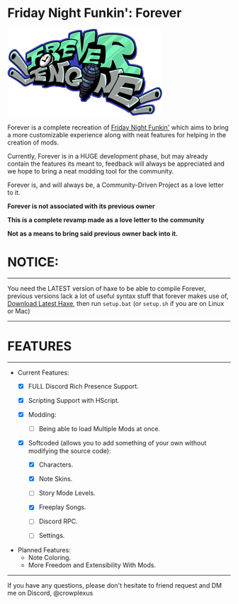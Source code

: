 # Friday Night Funkin': Forever

![logo](/art/forever/foreverLogo-small.png)

Forever is a complete recreation of [Friday Night Funkin'](https://github.com/FunkinCrew/Funkin) which aims to bring a more customizable experience along with neat features for helping in the creation of mods.

Currently, Forever is in a HUGE development phase, but may already contain the features its meant to, feedback will always be appreciated and we hope to bring a neat modding tool for the community.

Forever is, and will always be, a Community-Driven Project as a love letter to it.

**Forever is not associated with its previous owner**

**This is a complete revamp made as a love letter to the community**

**Not as a means to bring said previous owner back into it.**

# NOTICE:

--- 

You need the LATEST version of haxe to be able to compile Forever, previous versions lack a lot of useful syntax stuff that forever makes use of, [Download Latest Haxe](https://haxe.org/download/), then run `setup.bat` (or `setup.sh` if you are on Linux or Mac)

---

# FEATURES

---

- Current Features:
    - [x] FULL Discord Rich Presence Support.
    - [x] Scripting Support with HScript.

    - [x] Modding:
        - [ ] Being able to load Multiple Mods at once.

    - [x] Softcoded (allows you to add something of your own without modifying the source code):
        - [x] Characters.
        - [x] Note Skins.
        - [ ] Story Mode Levels.
        - [x] Freeplay Songs.
        - [ ] Discord RPC.
        - [ ] Settings.


- Planned Features:
    - Note Coloring.
    - More Freedom and Extensibility With Mods.

---

If you have any questions, please don't hesitate to friend request and DM me on Discord, @crowplexus